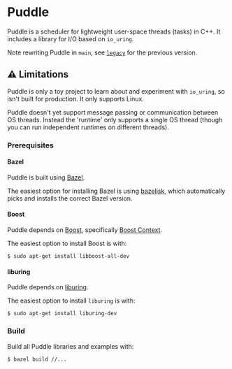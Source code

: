 # Puddle

Puddle is a scheduler for lightweight user-space threads (tasks) in C++. It
includes a library for I/O based on `io_uring`.

Note rewriting Puddle in `main`, see [`legacy`](https://github.com/andydunstall/puddle/tree/legacy)
for the previous version.

## :warning: Limitations

Puddle is only a toy project to learn about and experiment with `io_uring`, so
isn't built for production. It only supports Linux.

Puddle doesn't yet support message passing or communication between OS threads.
Instead the 'runtime' only supports a single OS thread (though you can run
independent runtimes on different threads).

### Prerequisites

#### Bazel

Puddle is built using [Bazel](https://bazel.build/).

The easiest option for installing Bazel is using [bazelisk](https://github.com/bazelbuild/bazelisk),
which automatically picks and installs the correct Bazel version.

#### Boost

Puddle depends on [Boost](https://www.boost.org/), specifically
[Boost Context](https://www.boost.org/doc/libs/1_87_0/libs/context/doc/html/index.html).

The easiest option to install Boost is with:
```
$ sudo apt-get install libboost-all-dev
```

#### liburing

Puddle depends on [liburing](https://github.com/axboe/liburing/tree/master).

The easiest option to install `liburing` is with:
```
$ sudo apt-get install liburing-dev
```

### Build

Build all Puddle libraries and examples with:
```
$ bazel build //...
```
